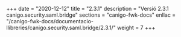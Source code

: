 +++
date        = "2020-12-12"
title       = "2.3.1"
description = "Versió 2.3.1 canigo.security.saml.bridge"
sections    = "canigo-fwk-docs"
enllac		= "/canigo-fwk-docs/documentacio-llibreries/canigo.security.saml.bridge/2.3.1/"
weight		= 7
+++

